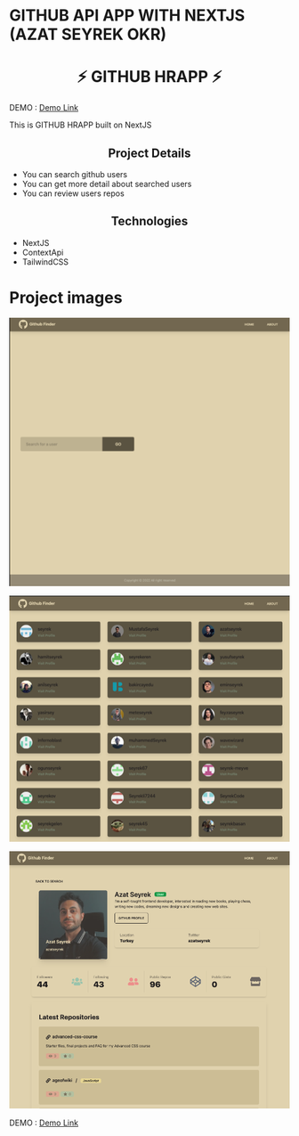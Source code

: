 # GITHUB API APP WITH NEXTJS (AZAT SEYREK OKR)

<h1 align="center">⚡ GITHUB HRAPP ⚡</h1>

DEMO : <a href="https://githubfinder-nextjs-okr-a9ik.vercel.app">Demo Link</a>

<p>This is GITHUB HRAPP  built on  NextJS</p>

<h2 align="center">Project Details </h2>

- You can search github users
- You can get more detail about searched users
- You can review users repos

<h2 align="center">Technologies</h2>

- NextJS
- ContextApi
- TailwindCSS

# Project images

![Home Page](./public/screenshoots/home-page.png)

![Search Result Page](./public/screenshoots/search-result.png)

![User Detail Page](./public/screenshoots/user-detail.png)

DEMO : <a href="https://githubfinder-nextjs-okr-a9ik.vercel.app">Demo Link</a>
